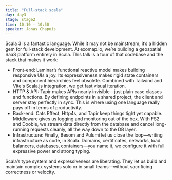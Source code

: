 ```yaml
---
title: "Full-stack scala"
day: day3
stage: stage2
time: 10:10 - 10:50
speaker: Jonas Chapuis
---
```


Scala 3 is a fantastic language. While it may not be mainstream, it’s a hidden gem for full-stack development. At exomap.io, we’re building a geospatial SaaS platform entirely in Scala. This talk is a tour of that codebase and the stack that makes it work:

* Front-end: Laminar’s functional reactive model makes building responsive UIs a joy. Its expressiveness makes rigid state containers and component hierarchies feel obsolete. Combined with Tailwind and Vite's Scala.js integration, we get fast visual iteration.
* HTTP & API: Tapir makes APIs nearly invisible—just plain case classes and functions. By defining endpoints in a shared project, the client and server stay perfectly in sync. This is where using one language really pays off in terms of productivity.
* Back-end: Cats Effect, Http4s, and Tapir keep things tight yet capable. Middleware gives us logging and monitoring out of the box. With FS2 and Doobie, we stream data directly from the database and cancel long-running requests cleanly, all the way down to the DB layer.
* Infrastructure: Finally, Besom and Pulumi let us close the loop—writing infrastructure as code, in Scala. Domains, certificates, networks, load balancers, databases, containers—you name it, we configure it with full expressive power and strong typing.

Scala’s type system and expressiveness are liberating. They let us build and maintain complex systems solo or in small teams—without sacrificing correctness or velocity.
